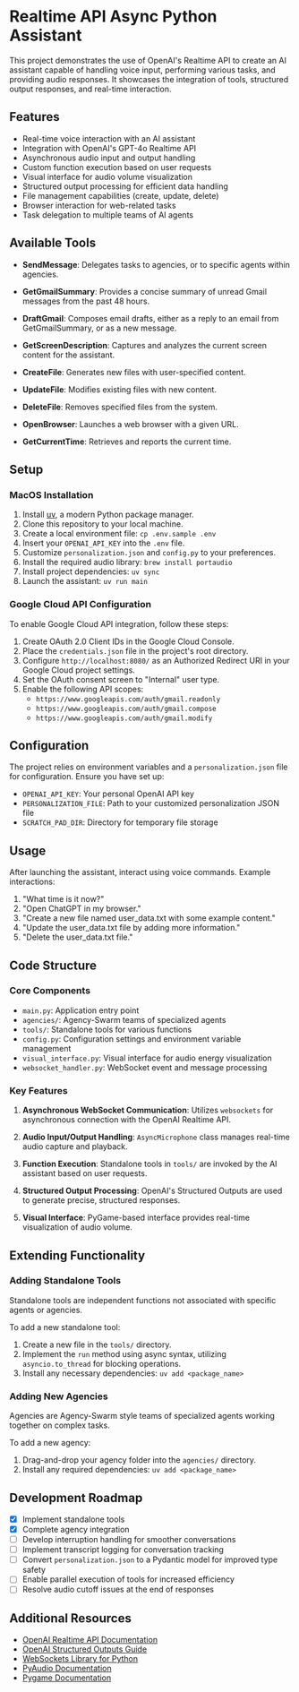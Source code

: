 # Realtime API Async Python Assistant

This project demonstrates the use of OpenAI's Realtime API to create an AI assistant capable of handling voice input, performing various tasks, and providing audio responses. It showcases the integration of tools, structured output responses, and real-time interaction.

## Features

- Real-time voice interaction with an AI assistant
- Integration with OpenAI's GPT-4o Realtime API
- Asynchronous audio input and output handling
- Custom function execution based on user requests
- Visual interface for audio volume visualization
- Structured output processing for efficient data handling
- File management capabilities (create, update, delete)
- Browser interaction for web-related tasks
- Task delegation to multiple teams of AI agents

## Available Tools

- **SendMessage**: Delegates tasks to agencies, or to specific agents within agencies.

- **GetGmailSummary**: Provides a concise summary of unread Gmail messages from the past 48 hours.
- **DraftGmail**: Composes email drafts, either as a reply to an email from GetGmailSummary, or as a new message.
- **GetScreenDescription**: Captures and analyzes the current screen content for the assistant.

- **CreateFile**: Generates new files with user-specified content.
- **UpdateFile**: Modifies existing files with new content.
- **DeleteFile**: Removes specified files from the system.

- **OpenBrowser**: Launches a web browser with a given URL.
- **GetCurrentTime**: Retrieves and reports the current time.

## Setup

### MacOS Installation

1. Install [uv](https://docs.astral.sh/uv/), a modern Python package manager.
2. Clone this repository to your local machine.
3. Create a local environment file: `cp .env.sample .env`
4. Insert your `OPENAI_API_KEY` into the `.env` file.
5. Customize `personalization.json` and `config.py` to your preferences.
6. Install the required audio library: `brew install portaudio`
7. Install project dependencies: `uv sync`
8. Launch the assistant: `uv run main`

### Google Cloud API Configuration

To enable Google Cloud API integration, follow these steps:

1. Create OAuth 2.0 Client IDs in the Google Cloud Console.
2. Place the `credentials.json` file in the project's root directory.
3. Configure `http://localhost:8080/` as an Authorized Redirect URI in your Google Cloud project settings.
4. Set the OAuth consent screen to "Internal" user type.
5. Enable the following API scopes:
   - `https://www.googleapis.com/auth/gmail.readonly`
   - `https://www.googleapis.com/auth/gmail.compose`
   - `https://www.googleapis.com/auth/gmail.modify`

## Configuration

The project relies on environment variables and a `personalization.json` file for configuration. Ensure you have set up:

- `OPENAI_API_KEY`: Your personal OpenAI API key
- `PERSONALIZATION_FILE`: Path to your customized personalization JSON file
- `SCRATCH_PAD_DIR`: Directory for temporary file storage

## Usage

After launching the assistant, interact using voice commands. Example interactions:

1. "What time is it now?"
2. "Open ChatGPT in my browser."
3. "Create a new file named user_data.txt with some example content."
4. "Update the user_data.txt file by adding more information."
5. "Delete the user_data.txt file."

## Code Structure

### Core Components

- `main.py`: Application entry point
- `agencies/`: Agency-Swarm teams of specialized agents
- `tools/`: Standalone tools for various functions
- `config.py`: Configuration settings and environment variable management
- `visual_interface.py`: Visual interface for audio energy visualization
- `websocket_handler.py`: WebSocket event and message processing

### Key Features

1. **Asynchronous WebSocket Communication**:
   Utilizes `websockets` for asynchronous connection with the OpenAI Realtime API.

2. **Audio Input/Output Handling**:
   `AsyncMicrophone` class manages real-time audio capture and playback.

3. **Function Execution**:
   Standalone tools in `tools/` are invoked by the AI assistant based on user requests.

4. **Structured Output Processing**:
   OpenAI's Structured Outputs are used to generate precise, structured responses.

5. **Visual Interface**:
   PyGame-based interface provides real-time visualization of audio volume.

## Extending Functionality

### Adding Standalone Tools

Standalone tools are independent functions not associated with specific agents or agencies.

To add a new standalone tool:
1. Create a new file in the `tools/` directory.
2. Implement the `run` method using async syntax, utilizing `asyncio.to_thread` for blocking operations.
3. Install any necessary dependencies: `uv add <package_name>`

### Adding New Agencies

Agencies are Agency-Swarm style teams of specialized agents working together on complex tasks.

To add a new agency:
1. Drag-and-drop your agency folder into the `agencies/` directory.
2. Install any required dependencies: `uv add <package_name>`

## Development Roadmap

- [x] Implement standalone tools
- [x] Complete agency integration
- [ ] Develop interruption handling for smoother conversations
- [ ] Implement transcript logging for conversation tracking
- [ ] Convert `personalization.json` to a Pydantic model for improved type safety
- [ ] Enable parallel execution of tools for increased efficiency
- [ ] Resolve audio cutoff issues at the end of responses

## Additional Resources

- [OpenAI Realtime API Documentation](https://platform.openai.com/docs/guides/realtime)
- [OpenAI Structured Outputs Guide](https://platform.openai.com/docs/guides/structured-outputs)
- [WebSockets Library for Python](https://websockets.readthedocs.io/)
- [PyAudio Documentation](https://people.csail.mit.edu/hubert/pyaudio/docs/)
- [Pygame Documentation](https://www.pygame.org/docs/)
